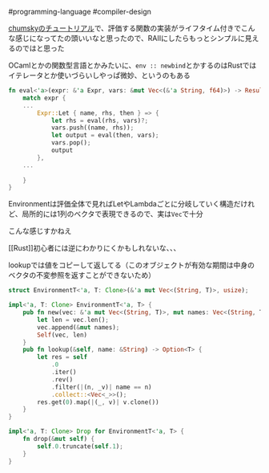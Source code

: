 #programming-language #compiler-design

[chumskyのチュートリアル](https://github.com/zesterer/chumsky/blob/main/tutorial.md)で、評価する関数の実装がライフタイム付きでこんな感じになってたの頭いいなと思ったので、RAIIにしたらもっとシンプルに見えるのではと思った

OCamlとかの関数型言語とかみたいに、`env :: newbind`とかするのはRustではイテレータとか使いづらいしやっぱ微妙、というのもある

```rust
fn eval<'a>(expr: &'a Expr, vars: &mut Vec<(&'a String, f64)>) -> Result<f64, String> {
    match expr {
	...
        Expr::Let { name, rhs, then } => {
            let rhs = eval(rhs, vars)?;
            vars.push((name, rhs));
            let output = eval(then, vars);
            vars.pop();
            output
        },
	...
	
	}
}
```

Environmentは評価全体で見ればLetやLambdaごとに分岐していく構造だけれど、局所的には1列のベクタで表現できるので、実は`Vec`で十分

こんな感じすかねえ

[[Rust]]初心者には逆にわかりにくかもしれないな、、、

lookupでは値をコピーして返してる（このオブジェクトが有効な期間は中身のベクタの不変参照を返すことができないため）

```rust
struct EnvironmentT<'a, T: Clone>(&'a mut Vec<(String, T)>, usize);

impl<'a, T: Clone> EnvironmentT<'a, T> {
    pub fn new(vec: &'a mut Vec<(String, T)>, mut names: Vec<(String, T)>) -> Self {
        let len = vec.len();
        vec.append(&mut names);
        Self(vec, len)
    }
    pub fn lookup(&self, name: &String) -> Option<T> {
        let res = self
            .0
            .iter()
            .rev()
            .filter(|(n, _v)| name == n)
            .collect::<Vec<_>>();
        res.get(0).map(|(_, v)| v.clone())
    }
}

impl<'a, T: Clone> Drop for EnvironmentT<'a, T> {
    fn drop(&mut self) {
        self.0.truncate(self.1);
    }
}
```